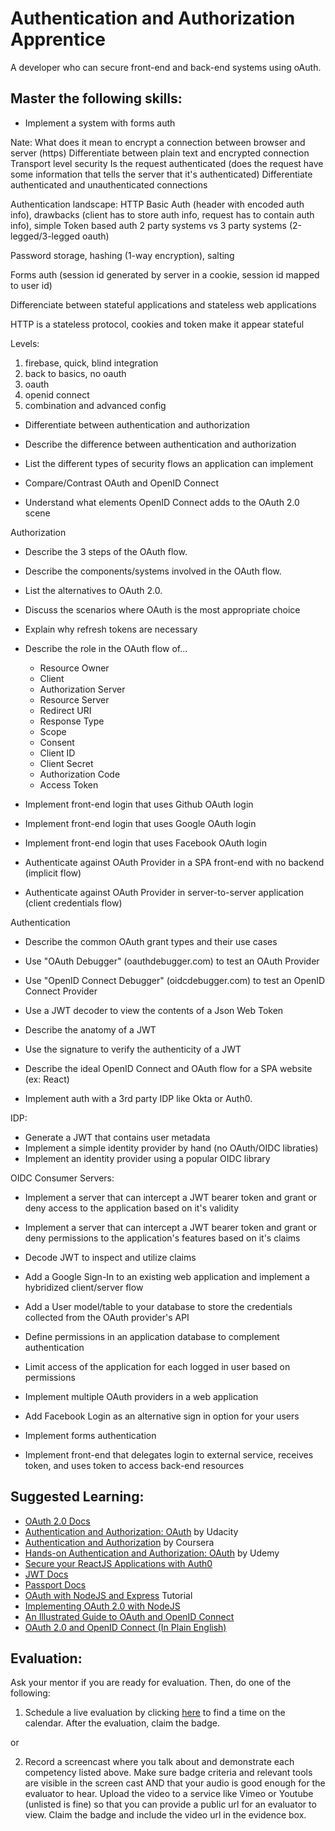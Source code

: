 # Authentication and Authorization Apprentice

A developer who can secure front-end and back-end systems using oAuth.

## Master the following skills:

* Implement a system with forms auth

Nate:
What does it mean to encrypt a connection between browser and server (https)
Differentiate between plain text and encrypted connection
Transport level security
Is the request authenticated (does the request have some information that tells the server that it's authenticated)
Differentiate authenticated and unauthenticated connections

Authentication landscape:
HTTP Basic Auth (header with encoded auth info), drawbacks (client has to store auth info, request has to contain auth info), simple
Token based auth
2 party systems vs 3 party systems (2-legged/3-legged oauth)

Password storage, hashing (1-way encryption), salting

Forms auth (session id generated by server in a cookie, session id mapped to user id)

Differenciate between stateful applications and stateless web applications

HTTP is a stateless protocol, cookies and token make it appear stateful

Levels:
1. firebase, quick, blind integration
2. back to basics, no oauth
3. oauth
4. openid connect
5. combination and advanced config






* Differentiate between authentication and authorization

* Describe the difference between authentication and authorization
* List the different types of security flows an application can implement
* Compare/Contrast OAuth and OpenID Connect
* Understand what elements OpenID Connect adds to the OAuth 2.0 scene


Authorization
* Describe the 3 steps of the OAuth flow.
* Describe the components/systems involved in the OAuth flow.
* List the alternatives to OAuth 2.0.
* Discuss the scenarios where OAuth is the most appropriate choice
* Explain why refresh tokens are necessary
* Describe the role in the OAuth flow of...
  * Resource Owner
  * Client
  * Authorization Server
  * Resource Server
  * Redirect URI
  * Response Type
  * Scope
  * Consent
  * Client ID
  * Client Secret
  * Authorization Code
  * Access Token
* Implement front-end login that uses Github OAuth login
* Implement front-end login that uses Google OAuth login
* Implement front-end login that uses Facebook OAuth login

* Authenticate against OAuth Provider in a SPA front-end with no backend (implicit flow)

* Authenticate against OAuth Provider in server-to-server application (client credentials flow)

Authentication

* Describe the common OAuth grant types and their use cases

* Use "OAuth Debugger" (oauthdebugger.com) to test an OAuth Provider
* Use "OpenID Connect Debugger" (oidcdebugger.com) to test an OpenID Connect Provider
* Use a JWT decoder to view the contents of a Json Web Token
* Describe the anatomy of a JWT
* Use the signature to verify the authenticity of a JWT

* Describe the ideal OpenID Connect and OAuth flow for a SPA website (ex: React)

* Implement auth with a 3rd party IDP like Okta or Auth0.

IDP:
* Generate a JWT that contains user metadata
* Implement a simple identity provider by hand (no OAuth/OIDC libraties)
* Implement an identity provider using a popular OIDC library

OIDC Consumer Servers:
* Implement a server that can intercept a JWT bearer token and grant or deny access to the application based on it's validity
* Implement a server that can intercept a JWT bearer token and grant or deny permissions to the application's features based on it's claims
* Decode JWT to inspect and utilize claims

* Add a Google Sign-In to an existing web application and implement a hybridized client/server flow
* Add a User model/table to your database to store the credentials collected from the OAuth provider's API
* Define permissions in an application database to complement authentication
* Limit access of the application for each logged in user based on permissions

* Implement multiple OAuth providers in a web application
* Add Facebook Login as an alternative sign in option for your users

* Implement forms authentication

* Implement front-end that delegates login to external service, receives token, and uses token to access back-end resources

## Suggested Learning:

* [OAuth 2.0 Docs](https://oauth.net/2/)
* [Authentication and Authorization: OAuth](https://www.udacity.com/course/authentication-authorization-oauth--ud330) by Udacity
* [Authentication and Authorization](https://www.coursera.org/lecture/information-security-data/authentication-and-authorisation-DXhwt) by Coursera
* [Hands-on Authentication and Authorization: OAuth](https://www.udemy.com/course/hands-on-oauth-authentication-and-authorization-with-oauth2/) by Udemy
* [Secure your ReactJS Applications with Auth0](https://www.udemy.com/course/secure-your-reactjs-applications-with-auth0/)
* [JWT Docs](https://jwt.io/)
* [Passport Docs](http://www.passportjs.org/)
* [OAuth with NodeJS and Express](http://thecodebarbarian.com/oauth-with-node-js-and-express.html) Tutorial
* [Implementing OAuth 2.0 with NodeJS](https://www.sohamkamani.com/blog/javascript/2018-06-24-oauth-with-node-js/)
* [An Illustrated Guide to OAuth and OpenID Connect](https://developer.okta.com/blog/2019/10/21/illustrated-guide-to-oauth-and-oidc)
* [OAuth 2.0 and OpenID Connect (In Plain English)](https://www.youtube.com/watch?v=996OiexHze0)




## Evaluation:

Ask your mentor if you are ready for evaluation. Then, do one of the following:

1. Schedule a live evaluation by clicking [here](http://evals.codex.academy) to find a time on the calendar. After the evaluation, claim the badge.

or

2. Record a screencast where you talk about and demonstrate each competency listed above. Make sure badge criteria and relevant tools are visible in the screen cast AND that your audio is good enough for the evaluator to hear. Upload the video to a service like Vimeo or Youtube (unlisted is fine) so that you can provide a public url for an evaluator to view. Claim the badge and include the video url in the evidence box.
